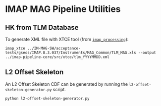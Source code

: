 # IMAP MAG Pipeline Utilities

## HK from TLM Database

To generate XML file with XTCE tool (from [`imap_processing`](https://github.com/IMAP-Science-Operations-Center/imap_processing)):

``` shell
imap_xtce ../IM-MAG-SW/acceptance-tests/gseos/IMAP.8.3.037/Instruments/MAG_Common/TLM_MAG.xls --output ../imap-pipeline-core/src/xtce/tlm_YYYYMMDD.xml
```

## L2 Offset Skeleton

An L2 Offset Skeleton CDF can be generated by running the `l2-offset-skeleton-generator.py` script.

```bash
python l2-offset-skeleton-generator.py
```
